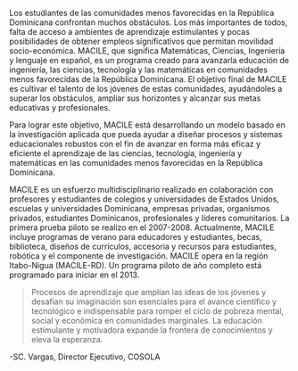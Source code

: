 Los estudiantes de las comunidades menos favorecidas en la República Dominicana confrontan muchos obstáculos. Los más importantes de todos, falta de acceso a ambientes de aprendizaje estimulantes y pocas posibilidades de obtener empleos significativos que permitan movilidad socio-económica. MACILE, que significa Matemáticas, Ciencias, Ingeniería y lenguaje en español, es un programa creado para avanzarla educación de ingeniería, las ciencias, tecnología y las matemáticas en comunidades menos favorecidas de la República Dominicana. El objetivo final de MACILE es cultivar el talento de los jóvenes de estas comunidades, ayudándoles a superar los obstáculos, ampliar sus horizontes y alcanzar sus metas educativas y profesionales.


Para lograr este objetivo, MACILE está desarrollando un modelo basado en la investigación aplicada que pueda ayudar a diseñar procesos y sistemas educacionales robustos con el fin de avanzar en forma más eficaz y eficiente el aprendizaje de las ciencias, tecnología, ingeniería y matemáticas en las comunidades menos favorecidas en la República Dominicana.


MACILE es un esfuerzo multidisciplinario realizado en colaboración con profesores y estudiantes de colegios y universidades de Estados Unidos, escuelas y universidades Dominicana, empresas privadas, organismos privados, estudiantes Dominicanos, profesionales y líderes comunitarios. La primera prueba piloto se realizo en el 2007-2008. Actualmente, MACILE incluye programas de verano para educadores y estudiantes, becas, biblioteca, diseños de currículos, accesoria y recursos para estudiantes, robótica y el componente de investigación. MACILE opera en la región Itabo-Nigua (MACILE-RD). Un programa piloto de año completo está programado para iniciar en el 2013.


> Procesos de aprendizaje que amplían las ideas de los jóvenes y desafían su imaginación son esenciales para el avance científico y tecnológico e indispensable para romper el ciclo de pobreza mental, social y económica en comunidades marginales. La educación estimulante y motivadora expande la frontera de conocimientos y eleva la esperanza.

-SC. Vargas, Director Ejecutivo, COSOLA
